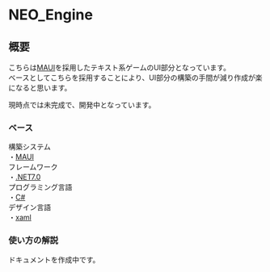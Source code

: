 # NEO_Engine

## 概要
こちらは[MAUI]を採用したテキスト系ゲームのUI部分となっています。<br>
ベースとしてこちらを採用することにより、UI部分の構築の手間が減り作成が楽になると思います。<br>

現時点では未完成で、開発中となっています。<br>
### ベース
構築システム<br>
・[MAUI]<br>
フレームワーク<br>
・[.NET7.0]<br>
プログラミング言語<br>
・[C#]<br>
デザイン言語<br>
・[xaml]<br>

[MAUI]: https://dotnet.microsoft.com/ja-jp/apps/maui "MAUI 公式ドキュメント"
[.NET7.0]: https://dotnet.microsoft.com/ja-jp/ ".NET 公式ドキュメント"
[C#]: https://learn.microsoft.com/ja-jp/dotnet/csharp/ "C# 公式ドキュメント"
[xaml]: https://learn.microsoft.com/ja-jp/dotnet/maui/xaml/fundamentals/get-started?view=net-maui-7.0 "MAUI xaml 公式ドキュメント"

### 使い方の解説
ドキュメントを作成中です。<br>
